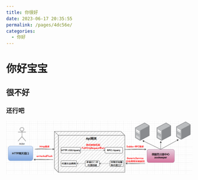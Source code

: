```yaml
---
title: 你很好
date: 2023-06-17 20:35:55
permalink: /pages/4dc56e/
categories:
  - 你好
---
```




# 你好宝宝

## 很不好

### 还行吧

![image-20230617204019736](./image/image-20230617204019736.png)
